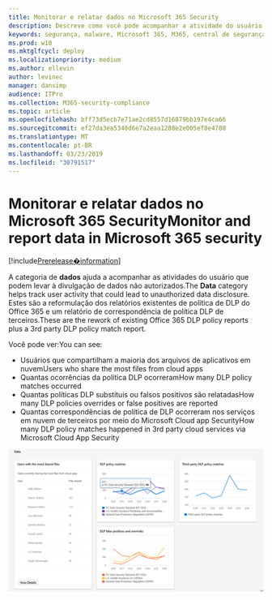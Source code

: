 ```yaml
---
title: Monitorar e relatar dados no Microsoft 365 Security
description: Descreve como você pode acompanhar a atividade do usuário que pode levar à divulgação de dados não autorizado.
keywords: segurança, malware, Microsoft 365, M365, central de segurança, monitor, relatório, dados
ms.prod: w10
ms.mktglfcycl: deploy
ms.localizationpriority: medium
ms.author: ellevin
author: levinec
manager: dansimp
audience: ITPro
ms.collection: M365-security-compliance
ms.topic: article
ms.openlocfilehash: bff73d5ecb7e71ae2cd8557d16879bb197e4ca66
ms.sourcegitcommit: ef27da3ea5340d6e7a2eaa1288e2e005ef8e4788
ms.translationtype: MT
ms.contentlocale: pt-BR
ms.lasthandoff: 03/23/2019
ms.locfileid: "30791517"
---
```

# <a name="monitor-and-report-data-in-microsoft-365-security"></a><span data-ttu-id="bdaaa-104">Monitorar e relatar dados no Microsoft 365 Security</span><span class="sxs-lookup"><span data-stu-id="bdaaa-104">Monitor and report data in Microsoft 365 security</span></span>

[!include[Prerelease�information](prerelease.md)]

<span data-ttu-id="bdaaa-105">A categoria de **dados** ajuda a acompanhar as atividades do usuário que podem levar à divulgação de dados não autorizados.</span><span class="sxs-lookup"><span data-stu-id="bdaaa-105">The **Data** category helps track user activity that could lead to unauthorized data disclosure.</span></span> <span data-ttu-id="bdaaa-106">Estes são a reformulação dos relatórios existentes de política de DLP do Office 365 e um relatório de correspondência de política DLP de terceiros.</span><span class="sxs-lookup"><span data-stu-id="bdaaa-106">These are the rework of existing Office 365 DLP policy reports plus a 3rd party DLP policy match report.</span></span>

<span data-ttu-id="bdaaa-107">Você pode ver:</span><span class="sxs-lookup"><span data-stu-id="bdaaa-107">You can see:</span></span>

* <span data-ttu-id="bdaaa-108">Usuários que compartilham a maioria dos arquivos de aplicativos em nuvem</span><span class="sxs-lookup"><span data-stu-id="bdaaa-108">Users who share the most files from cloud apps</span></span>
* <span data-ttu-id="bdaaa-109">Quantas ocorrências da política DLP ocorreram</span><span class="sxs-lookup"><span data-stu-id="bdaaa-109">How many DLP policy matches occurred</span></span>
* <span data-ttu-id="bdaaa-110">Quantas políticas DLP substituis ou falsos positivos são relatadas</span><span class="sxs-lookup"><span data-stu-id="bdaaa-110">How many DLP policies overrides or false positives are reported</span></span>
* <span data-ttu-id="bdaaa-111">Quantas correspondências de política de DLP ocorreram nos serviços em nuvem de terceiros por meio do Microsoft Cloud app Security</span><span class="sxs-lookup"><span data-stu-id="bdaaa-111">How many DLP policy matches happened in 3rd party cloud services via Microsoft Cloud App Security</span></span>

![Categoria dados da página de relatórios do & de monitoramento](./media/security-docs/data.png)